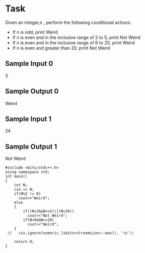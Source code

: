 # Task
Given an integer,n , perform the following conditional actions:

* If n is odd, print Weird
* If n is even and in the inclusive range of 2 to 5, print Not Weird
* If n is even and in the inclusive range of  6 to 20, print Weird
* If n is even and greater than 20, print Not Weird

## Sample Input 0
 3
## Sample Output 0
Weird

## Sample Input 1
24

## Sample Output 1
Not Weird

```
#include <bits/stdc++.h>
using namespace std;
int main()
{
    int N;
    cin >> N;
    if(N%2 != 0)
      cout<<"Weird";
    else
    {
        if((N>2&&N<=5)||(N>20))
          cout<<"Not Weird";
        if(N>6&&N<=20)
          cout<<"Weird";
    }
 //   cin.ignore(numeric_limits<streamsize>::max(), '\n');

    return 0;
}

```
